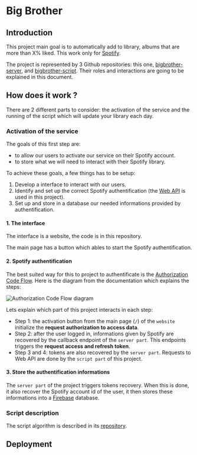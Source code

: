 # Big Brother

## Introduction 

This project main goal is to automatically add to library, albums that are more than X% liked. This work only for [Spotify](https://spotify.com).

The project is represented by 3 Github repositories: this one, [bigbrother-server](https://github.com/felixmielcarek/bigbrother-server), and [bigbrother-script](https://github.com/felixmielcarek/bigbrother-script). Their roles and interactions are going to be explained in this document.

## How does it work ?

There are 2 different parts to consider: the activation of the service and the running of the script which will update your library each day.

### Activation of the service

The goals of this first step are:
* to allow our users to activate our service on their Spotify account.
* to store what we will need to interact with their Spotify library.

To achieve these goals, a few things has to be setup:
1. Develop a interface to interact with our users.
2. Identify and set up the correct Spotify authentification (the [Web API](https://developer.spotify.com/documentation/web-api) is used in this project).
3. Set up and store in a database our needed informations provided by authentification.

#### 1. The interface

The interface is a website, the code is in this repository.

The main page has a button which ables to start the Spotify authentification.

#### 2. Spotify authentification

The best suited way for this to project to authentificate is the [Authorization Code Flow](https://developer.spotify.com/documentation/web-api/tutorials/code-flow). Here is the diagram from the documentation which explains the steps:

![Authorization Code Flow diagram](https://developer.spotify.com/images/documentation/web-api/auth-code-flow.png)

Lets explain which part of this project interacts in each step:
* Step 1: the activation button from the main page (`/`) of the `website` initialize the **request authorization to access data**.
* Step 2: after the user logged in, informations given by Spotify are recovered by the callback endpoint of the `server part`. This endpoints triggers the **request access and refresh token**.
* Step 3 and 4: tokens are also recovered by the `server part`. Requests to Web API are done by the `script part` of this project.

#### 3. Store the authentification informations

The `server part` of the project triggers tokens recovery. When this is done, it also recover the Spotify account id of the user, it then stores these informations into a [Firebase](https://firebase.google.com/) database.

### Script description

The script algorithm is described in its [repository](https://github.com/felixmielcarek/bigbrother-script).

## Deployment